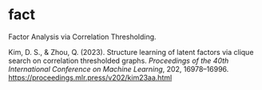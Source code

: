 # fact
Factor Analysis via Correlation Thresholding.

Kim, D. S., & Zhou, Q. (2023). Structure learning of latent factors via clique search on correlation thresholded graphs. *Proceedings of the 40th International Conference on Machine Learning*, 202, 16978–16996. https://proceedings.mlr.press/v202/kim23aa.html
